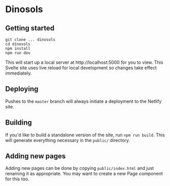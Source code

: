 # Dinosols

## Getting started
```
git clone ... dinosols
cd dinosols
npm install
npm run dev
```

This will start up a local server at http://localhost:5000 for you to view. This Svelte site uses live reload for local development so changes take effect immediately.

## Deploying
Pushes to the `master` branch will always initiate a deployment to the Netlify site.

## Building
If you'd like to build a standalone version of the site, run `npm run build`. This will generate everything necessary in the `public/` directory.

## Adding new pages
Adding new pages can be done by copying `public/index.html` and just renaming it as appropriate. You may want to create a new Page component for this too.
